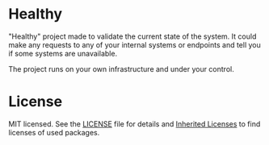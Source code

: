 # Healthy

"Healthy" project made to validate the current state of the system. 
It could make any requests to any of your internal systems or endpoints and tell you if some systems are unavailable. 

The project runs on your own infrastructure and under your control.


# License

MIT licensed. See the [LICENSE](LICENSE) file for details 
and [Inherited Licenses](INHERITED_LICENSES.md) to find licenses of used packages. 
